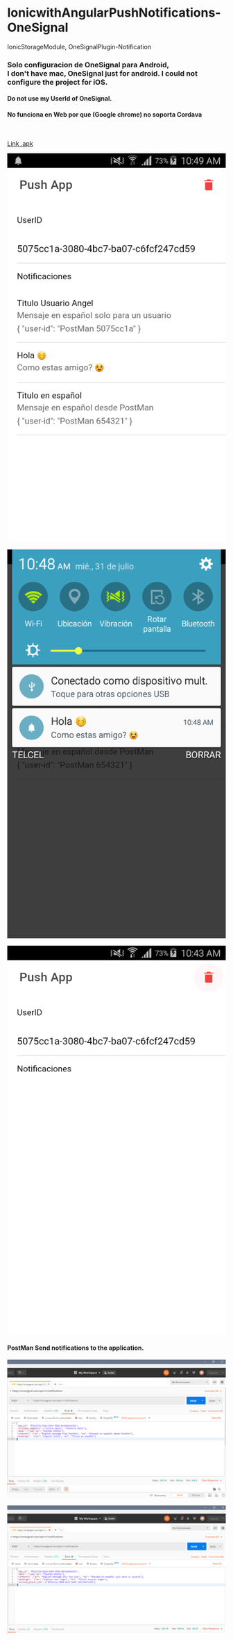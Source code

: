 # IonicwithAngularPushNotifications-OneSignal
IonicStorageModule, OneSignalPlugin-Notification

<h3>Solo configuracion de OneSignal para Android, <br> I don't have mac, OneSignal just for android. I could not configure the project for iOS.</h3>

<h4>Do not use my UserId of OneSignal.</h4>

<h4>No funciona en Web por que (Google chrome) no soporta Cordava</h4><br>

<a href="https://github.com/Arcangel1994/IonicwithAngularPushNotifications-OneSignal/raw/master/src/assets/app-debug.apk">Link .apk</a><br>

<img src="https://raw.githubusercontent.com/Arcangel1994/IonicwithAngularPushNotifications-OneSignal/master/src/assets/Home.png" /> <br>

<img src="https://raw.githubusercontent.com/Arcangel1994/IonicwithAngularPushNotifications-OneSignal/master/src/assets/Notification.png" /> <br>

<img src="https://raw.githubusercontent.com/Arcangel1994/IonicwithAngularPushNotifications-OneSignal/master/src/assets/Delete.png" /> <br>

<h4>PostMan Send notifications to the application.</h4>

<img src="https://raw.githubusercontent.com/Arcangel1994/IonicwithAngularPushNotifications-OneSignal/master/src/assets/SendPushAllUser.png" /> <br>


<img src="https://raw.githubusercontent.com/Arcangel1994/IonicwithAngularPushNotifications-OneSignal/master/src/assets/SendPushOnlyOneUser.png" /> <br>


